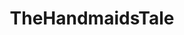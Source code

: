 ---
title: TheHandmaidsTale
crosslinks:
- HandmaidsTale_Show
- autotldr
- IAmA
- Tiki
- changemyview
- scientology
- help
- MGTOW
- Harlots
- AskMen
- Judaism
- AskMenOver30
- UnderHisEye
- redditrequest
- movies
---